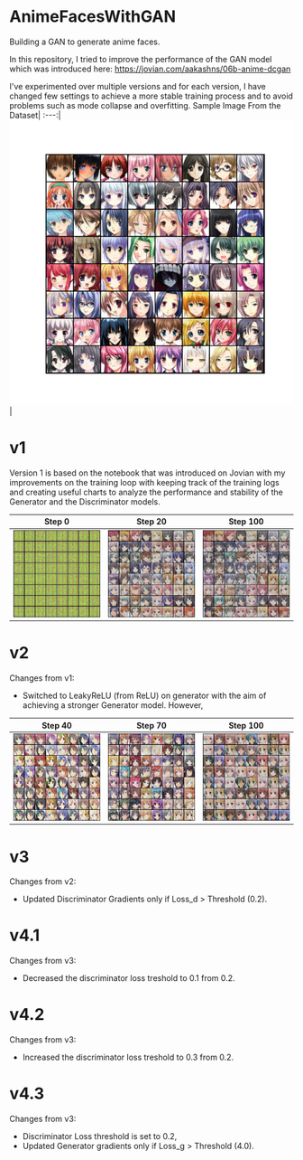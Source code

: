 # AnimeFacesWithGAN
Building a GAN to generate anime faces.

In this repository, I tried to improve the performance of the GAN model which was introduced here: https://jovian.com/aakashns/06b-anime-dcgan

I've experimented over multiple versions and for each version, I have changed few settings to achieve a more stable training process and to avoid problems such as mode collapse and overfitting.
Sample Image From the Dataset|
:---:|
![](https://github.com/yigitsevim/AnimeFacesWithGAN/blob/main/sample.png)|

# v1
Version 1 is based on the notebook that was introduced on Jovian with my improvements on the training loop with keeping track of the training logs and creating useful charts to analyze the performance and stability of the Generator and the Discriminator models.

Step 0            |  Step 20          | Step 100
:-------------------------:|:-------------------------:|:-------------------------:
![](https://github.com/yigitsevim/AnimeFacesWithGAN/blob/main/v1/generated/generated-images-0000.png)  |  ![](https://github.com/yigitsevim/AnimeFacesWithGAN/blob/main/v1/generated/generated-images-0020.png) | ![](https://github.com/yigitsevim/AnimeFacesWithGAN/blob/main/v1/generated/generated-images-0100.png)
# v2

Changes from v1: 
- Switched to LeakyReLU (from ReLU) on generator with the aim of achieving a stronger Generator model. However,   

Step 40            |  Step 70          | Step 100
:-------------------------:|:-------------------------:|:-------------------------:
![](https://github.com/yigitsevim/AnimeFacesWithGAN/blob/main/v2/generated/generated-images-0040.png)  |  ![](https://github.com/yigitsevim/AnimeFacesWithGAN/blob/main/v2/generated/generated-images-0020.png) | ![](https://github.com/yigitsevim/AnimeFacesWithGAN/blob/main/v2/generated/generated-images-0100.png)
# v3
  
Changes from v2: 
- Updated Discriminator Gradients only if Loss_d > Threshold (0.2). 

# v4.1

Changes from v3: 
- Decreased the discriminator loss treshold to 0.1 from 0.2.

# v4.2

Changes from v3: 
- Increased the discriminator loss treshold to 0.3 from 0.2.

# v4.3

Changes from v3: 
- Discriminator Loss threshold is set to 0.2,
- Updated Generator gradients only if Loss_g > Threshold (4.0).
